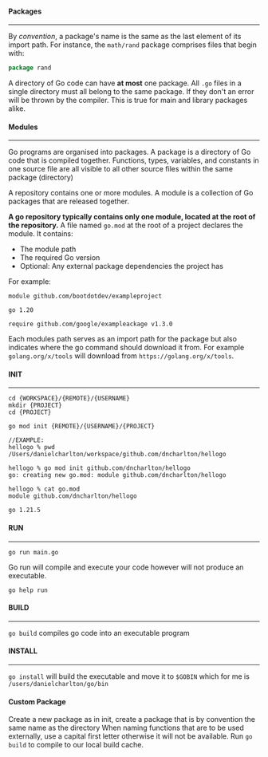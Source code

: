 #### Packages
---
By _convention_, a package's name is the same as the last element of its import path.
For instance, the `math/rand` package comprises files that begin with:
```go
package rand
```
A directory of Go code can have **at most** one package. All `.go` files in a single directory must all belong to the same package. If they don't an error will be thrown by the compiler. This is true for main and library packages alike.

#### Modules
---
Go programs are organised into packages. A package is a directory of Go code that is compiled together. Functions, types, variables, and constants in one source file are all visible to all other source files within the same package (directory)

A repository contains one or more modules. A module is a collection of Go packages that are released together.

**A go repository typically contains only one module, located at the root of the repository.**
A file named `go.mod` at the root of a project declares the module. It contains:
- The module path
- The required Go version
- Optional: Any external package dependencies the project has

For example:
```
module github.com/bootdotdev/exampleproject

go 1.20

require github.com/google/exampleackage v1.3.0
```

Each modules path serves as an import path for the package but also indicates where the go command should download it from.
For example `golang.org/x/tools` will download from `https://golang.org/x/tools`.

#### INIT
---
```
cd {WORKSPACE}/{REMOTE}/{USERNAME}
mkdir {PROJECT}
cd {PROJECT}

go mod init {REMOTE}/{USERNAME}/{PROJECT}

//EXAMPLE:
hellogo % pwd
/Users/danielcharlton/workspace/github.com/dncharlton/hellogo

hellogo % go mod init github.com/dncharlton/hellogo
go: creating new go.mod: module github.com/dncharlton/hellogo

hellogo % cat go.mod
module github.com/dncharlton/hellogo

go 1.21.5
```


#### RUN
---
```
go run main.go
```
Go run will compile and execute your code however will not produce an executable.
```
go help run
```

#### BUILD
---
`go build` compiles go code into an executable program

#### INSTALL
---
`go install` will build the executable and move it to `$GOBIN` which for me is `/users/danielcharlton/go/bin`

#### Custom Package
Create a new package as in init, create a package that is by convention the same name as the directory
When naming functions that are to be used externally, use a capital first letter otherwise it will not be available.
Run `go build` to compile to our local build cache.